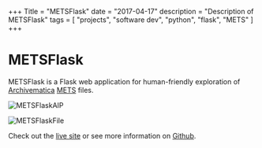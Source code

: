 +++
Title = "METSFlask"
date = "2017-04-17"
description = "Description of METSFlask"
tags = [
    "projects",
    "software dev",
    "python",
    "flask",
    "METS"
]
+++

# METSFlask

METSFlask is a Flask web application for human-friendly exploration of [Archivematica](https://www.archivematica.org/en/) [METS](http://www.loc.gov/standards/mets/) files.

![METSFlaskAIP](/img/metsflask-aip.png)

![METSFlaskFile](/img/metsflask-file.png)

Check out the [live site](http://bitarchivist.pythonanywhere.com) or see more information on [Github](https://github.com/timothyryanwalsh/METSFlask).